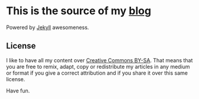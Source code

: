 # This is the source of my [blog](https://martingonzalez.net)
Powered by [Jekyll](http://jekyllrb.com/) awesomeness.

## License
I like to have all my content over [Creative Commons BY-SA](https://creativecommons.org/licenses/by-sa/2.0/). That means that you are free to remix, adapt, copy or redistribute my articles in any medium or format if you give a correct attribution and if you share it over this same license. 

Have fun.